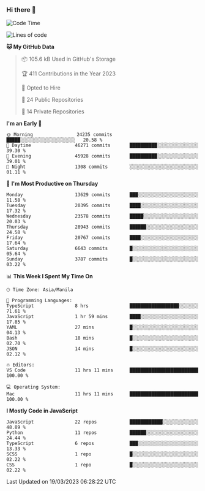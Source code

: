 ### Hi there 👋

<!--START_SECTION:waka-->
![Code Time](http://img.shields.io/badge/Code%20Time-155%20hrs%2044%20mins-blue)

![Lines of code](https://img.shields.io/badge/From%20Hello%20World%20I%27ve%20Written-55.2%20million%20lines%20of%20code-blue)

**🐱 My GitHub Data** 

> 📦 105.6 kB Used in GitHub's Storage 
 > 
> 🏆 411 Contributions in the Year 2023
 > 
> 💼 Opted to Hire
 > 
> 📜 24 Public Repositories 
 > 
> 🔑 14 Private Repositories 
 > 
**I'm an Early 🐤** 

```text
🌞 Morning                24235 commits       █████░░░░░░░░░░░░░░░░░░░░   20.58 % 
🌆 Daytime                46271 commits       ██████████░░░░░░░░░░░░░░░   39.30 % 
🌃 Evening                45928 commits       ██████████░░░░░░░░░░░░░░░   39.01 % 
🌙 Night                  1308 commits        ░░░░░░░░░░░░░░░░░░░░░░░░░   01.11 % 
```
📅 **I'm Most Productive on Thursday** 

```text
Monday                   13629 commits       ███░░░░░░░░░░░░░░░░░░░░░░   11.58 % 
Tuesday                  20395 commits       ████░░░░░░░░░░░░░░░░░░░░░   17.32 % 
Wednesday                23578 commits       █████░░░░░░░░░░░░░░░░░░░░   20.03 % 
Thursday                 28943 commits       ██████░░░░░░░░░░░░░░░░░░░   24.58 % 
Friday                   20767 commits       ████░░░░░░░░░░░░░░░░░░░░░   17.64 % 
Saturday                 6643 commits        █░░░░░░░░░░░░░░░░░░░░░░░░   05.64 % 
Sunday                   3787 commits        █░░░░░░░░░░░░░░░░░░░░░░░░   03.22 % 
```


📊 **This Week I Spent My Time On** 

```text
🕑︎ Time Zone: Asia/Manila

💬 Programming Languages: 
TypeScript               8 hrs               ██████████████████░░░░░░░   71.61 % 
JavaScript               1 hr 59 mins        ████░░░░░░░░░░░░░░░░░░░░░   17.85 % 
YAML                     27 mins             █░░░░░░░░░░░░░░░░░░░░░░░░   04.13 % 
Bash                     18 mins             █░░░░░░░░░░░░░░░░░░░░░░░░   02.70 % 
JSON                     14 mins             █░░░░░░░░░░░░░░░░░░░░░░░░   02.12 % 

🔥 Editors: 
VS Code                  11 hrs 11 mins      █████████████████████████   100.00 % 

💻 Operating System: 
Mac                      11 hrs 11 mins      █████████████████████████   100.00 % 
```

**I Mostly Code in JavaScript** 

```text
JavaScript               22 repos            ████████████░░░░░░░░░░░░░   48.89 % 
Python                   11 repos            ██████░░░░░░░░░░░░░░░░░░░   24.44 % 
TypeScript               6 repos             ███░░░░░░░░░░░░░░░░░░░░░░   13.33 % 
SCSS                     1 repo              █░░░░░░░░░░░░░░░░░░░░░░░░   02.22 % 
CSS                      1 repo              █░░░░░░░░░░░░░░░░░░░░░░░░   02.22 % 
```




 Last Updated on 19/03/2023 06:28:22 UTC
<!--END_SECTION:waka-->

